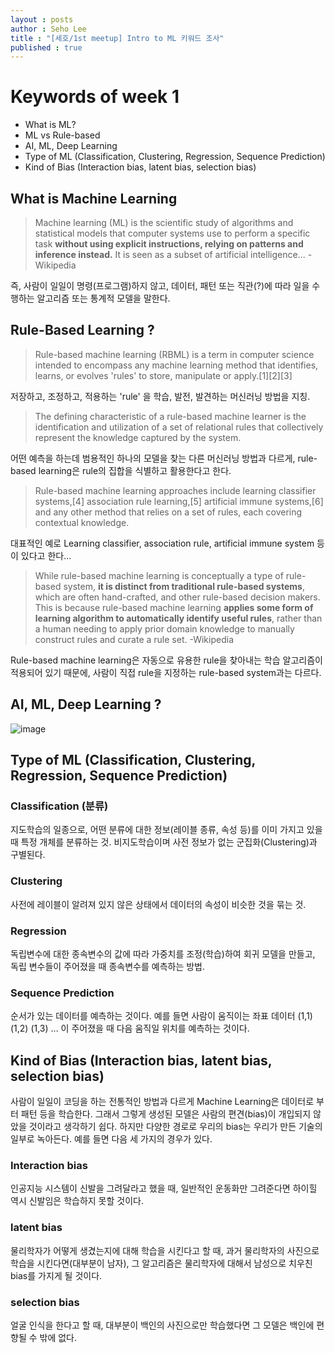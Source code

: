 ```yaml
---
layout : posts
author : Seho Lee
title : "[세호/1st meetup] Intro to ML 키워드 조사"
published : true
---
```



# Keywords of week 1
- What is ML?
- ML vs Rule-based
- AI, ML, Deep Learning
- Type of ML (Classification, Clustering, Regression, Sequence Prediction)
- Kind of Bias (Interaction bias, latent bias, selection bias)


## What is Machine Learning
> Machine learning (ML) is the scientific study of algorithms and statistical models that computer systems use to perform a specific task **without using explicit instructions, relying on patterns and inference instead.** It is seen as a subset of artificial intelligence... 
-Wikipedia

 즉, 사람이 일일이 명령(프로그램)하지 않고, 데이터, 패턴 또는 직관(?)에 따라 일을 수행하는 알고리즘 또는 통계적 모델을 말한다.



## Rule-Based Learning ?
> Rule-based machine learning (RBML) is a term in computer science intended to encompass any machine learning method that identifies, learns, or evolves 'rules' to store, manipulate or apply.[1][2][3]

 저장하고, 조정하고, 적용하는 'rule' 을 학습, 발전, 발견하는 머신러닝 방법을 지칭.


> The defining characteristic of a rule-based machine learner is the identification and utilization of a set of relational rules that collectively represent the knowledge captured by the system.

 어떤 예측을 하는데 범용적인 하나의 모델을 찾는 다른 머신러닝 방법과 다르게, rule-based learning은 rule의 집합을 식별하고 활용한다고 한다.


> Rule-based machine learning approaches include learning classifier systems,[4] association rule learning,[5] artificial immune systems,[6] and any other method that relies on a set of rules, each covering contextual knowledge.

   대표적인 예로 Learning classifier, association rule, artificial immune system 등이 있다고 한다...


> While rule-based machine learning is conceptually a type of rule-based system, **it is distinct from traditional rule-based systems**, which are often hand-crafted, and other rule-based decision makers. This is because rule-based machine learning **applies some form of learning algorithm to automatically identify useful rules**, rather than a human needing to apply prior domain knowledge to manually construct rules and curate a rule set.
-Wikipedia

  Rule-based machine learning은 자동으로 유용한 rule을 찾아내는 학습 알고리즘이 적용되어 있기 때문에, 사람이 직접 rule을 지정하는 rule-based system과는 다르다.
    
     
   
## AI, ML, Deep Learning ?
![image](https://user-images.githubusercontent.com/45113485/68264043-f4c10a00-008a-11ea-8ee5-d91f31dc9196.png)


## Type of ML (Classification, Clustering, Regression, Sequence Prediction)
### Classification (분류)
 지도학습의 일종으로, 어떤 분류에 대한 정보(레이블 종류, 속성 등)를 이미 가지고 있을 때 특정 개체를 분류하는 것. 
 비지도학습이며 사전 정보가 없는 군집화(Clustering)과 구별된다.
 
### Clustering
 사전에 레이블이 알려져 있지 않은 상태에서 데이터의 속성이 비슷한 것을 묶는 것.
 

### Regression
 독립변수에 대한 종속변수의 값에 따라 가중치를 조정(학습)하여 회귀 모델을 만들고, 독립 변수들이 주어졌을 때 종속변수를 예측하는 방법.


### Sequence Prediction
 순서가 있는 데이터를 예측하는 것이다. 예를 들면 사람이 움직이는 좌표 데이터 (1,1) (1,2) (1,3) ... 이 주어졌을 때 다음 움직일 위치를 예측하는 것이다.
 
 
 
## Kind of Bias (Interaction bias, latent bias, selection bias)
사람이 일일이 코딩을 하는 전통적인 방법과 다르게 Machine Learning은 데이터로 부터 패턴 등을 학습한다. 그래서 그렇게 생성된 모델은 사람의 편견(bias)이 개입되지 않았을 것이라고 생각하기 쉽다. 하지만 다양한 경로로 우리의 bias는 우리가 만든 기술의 일부로 녹아든다.
예를 들면 다음 세 가지의 경우가 있다. 

### Interaction bias
 인공지능 시스템이 신발을 그려달라고 했을 때, 일반적인 운동화만 그려준다면 하이힐 역시 신발임은 학습하지 못할 것이다.


### latent bias
 물리학자가 어떻게 생겼는지에 대해 학습을 시킨다고 할 때, 과거 물리학자의 사진으로 학습을 시킨다면(대부분이 남자), 그 알고리즘은 물리학자에 대해서 남성으로 치우친 bias를 가지게 될 것이다.


### selection bias
 얼굴 인식을 한다고 할 때, 대부분이 백인의 사진으로만 학습했다면 그 모델은 백인에 편향될 수 밖에 없다.